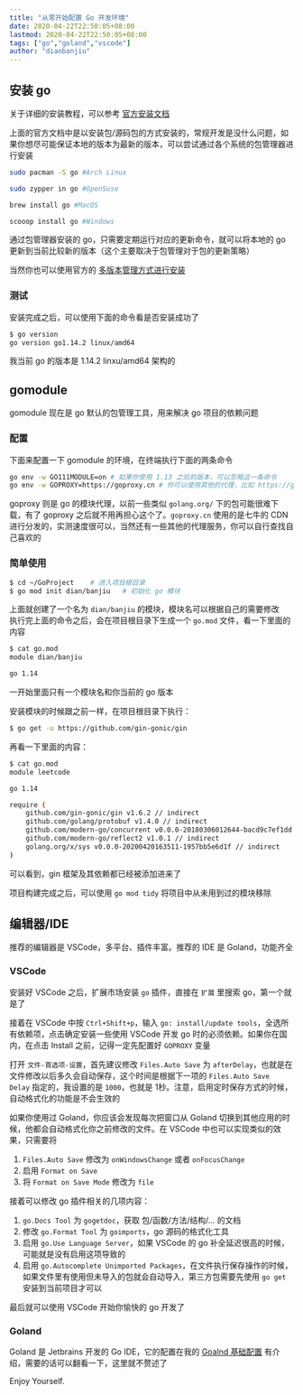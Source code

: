 ```yaml
---
title: "从零开始配置 Go 开发环境"
date: 2020-04-22T22:50:05+08:00
lastmod: 2020-04-22T22:50:05+08:00
tags: ["go","goland","vscode"]
author: "dianbanjiu"
---
```


## 安装 go
关于详细的安装教程，可以参考 [官方安装文档](https://go.dev/doc/install)

上面的官方文档中是以安装包/源码包的方式安装的，常规开发是没什么问题，如果你想尽可能保证本地的版本为最新的版本，可以尝试通过各个系统的包管理器进行安装  

```bash
sudo pacman -S go #Arch Linux

sudo zypper in go #OpenSuse

brew install go #MacOS

scooop install go #Windows
```

通过包管理器安装的 go，只需要定期运行对应的更新命令，就可以将本地的 go 更新到当前比较新的版本（这个主要取决于包管理对于包的更新策略）  

当然你也可以使用官方的 [多版本管理方式进行安装](/post/go-多版本安装)
### 测试
安装完成之后，可以使用下面的命令看是否安装成功了  
```bash
$ go version
go version go1.14.2 linux/amd64
```
我当前 go 的版本是 1.14.2 linxu/amd64 架构的  

## gomodule
gomodule 现在是 go 默认的包管理工具，用来解决 go 项目的依赖问题  

### 配置
下面来配置一下 gomodule 的环境，在终端执行下面的两条命令  

```bash
go env -w GO111MODULE=on # 如果你使用 1.13 之后的版本，可以忽略这一条命令
go env -w GOPROXY=https://goproxy.cn # 你可以使用其他的代理，比如 https://goproxy.io 等
```

goproxy 则是 go 的模块代理，以前一些类似 `golang.org/` 下的包可能很难下载，有了 goproxy 之后就不用再担心这个了。`goproxy.cn` 使用的是七牛的 CDN 进行分发的，实测速度很可以，当然还有一些其他的代理服务，你可以自行查找自己喜欢的  

### 简单使用
```bash
$ cd ~/GoProject    # 进入项目根目录
$ go mod init dian/banjiu   # 初始化 go 模块
```

上面就创建了一个名为 `dian/banjiu` 的模块，模块名可以根据自己的需要修改   
执行完上面的命令之后，会在项目根目录下生成一个 `go.mod` 文件，看一下里面的内容  
```bash
$ cat go.mod
module dian/banjiu

go 1.14
```

一开始里面只有一个模块名和你当前的 go 版本  

安装模块的时候跟之前一样，在项目根目录下执行：  
```bash
$ go get -u https://github.com/gin-gonic/gin
```

再看一下里面的内容：  
```bash
$ cat go.mod
module leetcode

go 1.14

require (
	github.com/gin-gonic/gin v1.6.2 // indirect
	github.com/golang/protobuf v1.4.0 // indirect
	github.com/modern-go/concurrent v0.0.0-20180306012644-bacd9c7ef1dd // indirect
	github.com/modern-go/reflect2 v1.0.1 // indirect
	golang.org/x/sys v0.0.0-20200420163511-1957bb5e6d1f // indirect
)
```

可以看到，gin 框架及其依赖都已经被添加进来了  

项目构建完成之后，可以使用 `go mod tidy` 将项目中从未用到过的模块移除  

## 编辑器/IDE

推荐的编辑器是 VSCode，多平台、插件丰富。推荐的 IDE 是 Goland，功能齐全  

### VSCode
安装好 VSCode 之后，扩展市场安装 `go` 插件，直接在 `扩展` 里搜索 go，第一个就是了  

接着在 VSCode 中按 `Ctrl+Shift+p`，输入 `go: install/update tools`，全选所有依赖项，点击确定安装一些使用 VSCode 开发 go 时的必须依赖。如果你在国内，在点击 Install 之前，记得一定先配置好 `GOPROXY` 变量  

打开 `文件-首选项-设置`，首先建议修改 `Files.Auto Save` 为 `afterDelay`，也就是在文件修改以后多久会自动保存，这个时间是根据下一项的 `Files.Auto Save Delay` 指定的，我设置的是 `1000`，也就是 1秒。注意，启用定时保存方式的时候，自动格式化的功能是不会生效的  

如果你使用过 Goland，你应该会发现每次把窗口从 Goland 切换到其他应用的时候，他都会自动格式化你之前修改的文件。在 VSCode 中也可以实现类似的效果，只需要将 
1. `Files.Auto Save` 修改为 `onWindowsChange` 或者 `onFocusChange`
2. 启用 `Format on Save`
3. 将 `Format on Save Mode` 修改为 `file`


接着可以修改 go 插件相关的几项内容：  
1. `go.Docs Tool` 为 `gogetdoc`，获取 包/函数/方法/结构/... 的文档  
2. 修改 `go.Format Tool` 为 `goimports`，go 源码的格式化工具  
3. 启用 `go.Use Language Server`，如果 VSCode 的 go 补全延迟很高的时候，可能就是没有启用这项导致的  
4. 启用 `go.Autocomplete Unimported Packages`，在文件执行保存操作的时候，如果文件里有使用但未导入的包就会自动导入，第三方包需要先使用 `go get` 安装到当前项目才可以  

最后就可以使用 VSCode 开始你愉快的 go 开发了  

### Goland
Goland 是 Jetbrains 开发的 Go IDE，它的配置在我的 [Goalnd 基础配置](https://www.dianbanjiu.com/post/goalnd-%E5%9F%BA%E7%A1%80%E9%85%8D%E7%BD%AE/) 有介绍，需要的话可以翻看一下，这里就不赘述了  

Enjoy Yourself.  